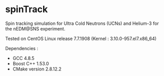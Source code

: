 # spinTrack
Spin tracking simulation for Ultra Cold Neutrons (UCNs) and Helium-3 for the nEDM@SNS experiment.

Tested on CentOS Linux release 7.7.1908 (Kernel : 3.10.0-957.el7.x86_64)

Dependencies :
- GCC 4.8.5
- Boost C++ 1.53.0
- CMake version 2.8.12.2
